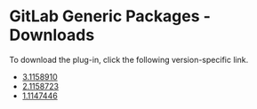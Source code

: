 # GitLab Generic Packages - Downloads

To download the plug-in, click the following version-specific link.

- [3.1158910](https://raw.githubusercontent.com/UrbanCode/IBM-UCD-PLUGINS/main/files/gitlab-sourceconfig-generic-packages/ucd-plugins-sourceconfig-gitlab-generic-packages-3.1158910.zip)
- [2.1158723](https://raw.githubusercontent.com/UrbanCode/IBM-UCD-PLUGINS/main/files/gitlab-sourceconfig-generic-packages/ucd-plugins-sourceconfig-gitlab-generic-packages-2.1158723.zip)
- [1.1147446](https://raw.githubusercontent.com/UrbanCode/IBM-UCD-PLUGINS/main/files/gitlab-sourceconfig-generic-packages/ucd-plugins-sourceconfig-gitlab-generic-packages-1.1147446.zip)





